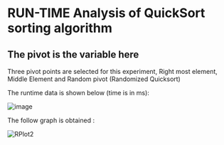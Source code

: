 # RUN-TIME Analysis of QuickSort sorting algorithm
## The pivot is the variable here

Three pivot points are selected for this experiment, Right most element, Middle Element and Random pivot (Randomized Quicksort)

The runtime data is shown below (time is in ms):

![image](https://user-images.githubusercontent.com/98741486/229588655-1e8b54a2-e7f9-4d5e-8a9d-140e550fb6e4.png)

The follow graph is obtained :

![RPlot2](https://user-images.githubusercontent.com/98741486/229588695-a63d1c7c-26a1-4398-92e5-a9f7c7058bcd.png)
